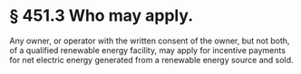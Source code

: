 # § 451.3   Who may apply.

Any owner, or operator with the written consent of the owner, but not both, of a qualified renewable energy facility, may apply for incentive payments for net electric energy generated from a renewable energy source and sold.




